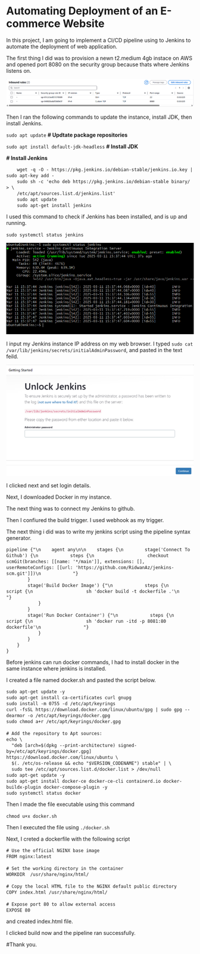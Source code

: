 # Automating Deployment of an E-commerce Website

In this project, I am going to implement a CI/CD pipeline using to Jenkins to automate the deployment of web application.

The first thing I did was to provision a newn t2.medium 4gb instace on AWS and opened port 8080 on the security group because thats where Jenkins listens on.

![](./img/img01.png)

Then I ran the following commands to update the instance, install JDK, then install Jenkins.

`sudo apt update` **# Updtate package repositories**

`sudo apt install default-jdk-headless` **# Install JDK**

**# Install Jenkins**
```
    wget -q -O - https://pkg.jenkins.io/debian-stable/jenkins.io.key | sudo apt-key add -
    sudo sh -c 'echo deb https://pkg.jenkins.io/debian-stable binary/ > \
    /etc/apt/sources.list.d/jenkins.list'
    sudo apt update
    sudo apt-get install jenkins
```

I used this command to check if Jenkins has been installed, and is up and running.

`sudo systemctl status jenkins`

![](./img/img02.png)

I input my Jenkins instance IP address on my web browser. I typed `sudo cat /var/lib/jenkins/secrets/initialAdminPassword`, and pasted in the text feild.

![](./img/img03.png)

I clicked next and set login details.

Next, I downloaded Docker in my instance.

The next thing was to connect my Jenkins to github.

Then I confiured the build trigger. I used webhook as my trigger.

The next thing i did was to write my jenkins script using the pipeline syntax generator.

```
pipeline {"\n    agent any\n\n    stages {\n        stage('Connect To Github') {\n            steps {\n                    checkout scmGit(branches: [[name: '*/main']], extensions: [], userRemoteConfigs: [[url: 'https://github.com/RidwanAz/jenkins-scm.git']])\n            "}
        }
        stage('Build Docker Image') {"\n            steps {\n                script {\n                    sh 'docker build -t dockerfile .'\n                "}
            }
        }
        stage('Run Docker Container') {"\n            steps {\n                script {\n                    sh 'docker run -itd -p 8081:80 dockerfile'\n                "}
            }
        }
    }
}
```

Before jenkins can run docker commands, I had to install docker in the same instance where jenkins is installed.

I created a file named docker.sh and pasted the script below.

```
sudo apt-get update -y
sudo apt-get install ca-certificates curl gnupg
sudo install -m 0755 -d /etc/apt/keyrings
curl -fsSL https://download.docker.com/linux/ubuntu/gpg | sudo gpg --dearmor -o /etc/apt/keyrings/docker.gpg
sudo chmod a+r /etc/apt/keyrings/docker.gpg

# Add the repository to Apt sources:
echo \
  "deb [arch=$(dpkg --print-architecture) signed-by=/etc/apt/keyrings/docker.gpg] https://download.docker.com/linux/ubuntu \
  $(. /etc/os-release && echo "$VERSION_CODENAME") stable" | \
  sudo tee /etc/apt/sources.list.d/docker.list > /dev/null
sudo apt-get update -y
sudo apt-get install docker-ce docker-ce-cli containerd.io docker-buildx-plugin docker-compose-plugin -y
sudo systemctl status docker
```

Then I made the file executable using this command

`chmod u+x docker.sh`

Then I executed the file using `./docker.sh`

Next, I creted a dockerfile with the following script

```
# Use the official NGINX base image
FROM nginx:latest

# Set the working directory in the container
WORKDIR  /usr/share/nginx/html/

# Copy the local HTML file to the NGINX default public directory
COPY index.html /usr/share/nginx/html/

# Expose port 80 to allow external access
EXPOSE 80
```

and created index.html file. 

I clicked build now and the pipeline ran successfully.

#Thank you.